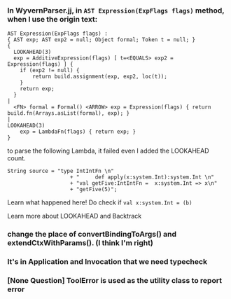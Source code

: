 ### In WyvernParser.jj, in ```AST Expression(ExpFlags flags)``` method, when I use the origin text:
```
AST Expression(ExpFlags flags) :
{ AST exp; AST exp2 = null; Object formal; Token t = null; }
{
  LOOKAHEAD(3)
  exp = AdditiveExpression(flags) [ t=<EQUALS> exp2 = Expression(flags) ] {
  	if (exp2 != null) {
  		return build.assignment(exp, exp2, loc(t));
  	}
    return exp;
  }
|
  <FN> formal = Formal() <ARROW> exp = Expression(flags) { return build.fn(Arrays.asList(formal), exp); }
|
LOOKAHEAD(3)
    exp = LambdaFn(flags) { return exp; }
}
```
to parse the following Lambda, it failed even I added the LOOKAHEAD count.
```
String source = "type IntIntFn \n"
    	            + "     def apply(x:system.Int):system.Int \n"
    	            + "val getFive:IntIntFn =  x:system.Int => x\n"
    	            + "getFive(5)";
```

Learn what happened here!
Do check if ```val x:system.Int = (b)``` <with any other expression is correct here>

Learn more about LOOKAHEAD and Backtrack

### change the place of convertBindingToArgs() and extendCtxWithParams(). (I think I'm right)


### It's in Application and Invocation that we need typecheck


### [None Question] ToolError is used as the utility class to report error


